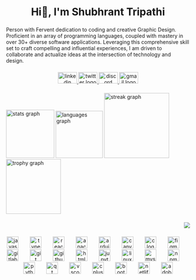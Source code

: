 <h1 align="center">Hi👋, I'm Shubhrant Tripathi</h1>

###

<p align="left">Person with Fervent dedication to coding and creative Graphic Design. Proficient in an array of programming languages, coupled with mastery in over 30+ diverse software applications. Leveraging this comprehensive skill set to craft compelling and influential experiences, I am driven to collaborate and actualize ideas at the intersection of technology and design.</p>

###

<div align="center">
  <a href="https://www.linkedin.com/in/ishubtripathi/" target="_blank">
    <img src="https://raw.githubusercontent.com/maurodesouza/profile-readme-generator/master/src/assets/icons/social/linkedin/default.svg" width="52" height="31" alt="linkedin logo"  />
  </a>
  <a href="https://x.com/Ishubtripathi" target="_blank">
    <img src="https://raw.githubusercontent.com/maurodesouza/profile-readme-generator/master/src/assets/icons/social/twitter/default.svg" width="52" height="31" alt="twitter logo"  />
  </a>
  <a href="ishubtripathi" target="_blank">
    <img src="https://raw.githubusercontent.com/maurodesouza/profile-readme-generator/master/src/assets/icons/social/discord/default.svg" width="52" height="31" alt="discord logo"  />
  </a>
  <a href="ishubtripathi@gmail.com" target="_blank">
    <img src="https://raw.githubusercontent.com/maurodesouza/profile-readme-generator/master/src/assets/icons/social/gmail/default.svg" width="52" height="31" alt="gmail logo"  />
  </a>
</div>

###

<div align="left">
  <img src="https://github-readme-stats.vercel.app/api?username=ishubtripathi&hide_title=false&hide_rank=false&show_icons=true&include_all_commits=true&count_private=true&disable_animations=false&theme=dark&locale=en&hide_border=true&order=1" height="132" alt="stats graph"  />
  <img src="https://github-readme-stats.vercel.app/api/top-langs?username=ishubtripathi&locale=en&hide_title=false&layout=compact&card_width=320&langs_count=8&theme=dark&hide_border=true&order=2" height="129" alt="languages graph"  />
  <img src="https://streak-stats.demolab.com?user=ishubtripathi&locale=en&mode=daily&theme=dark&hide_border=true&border_radius=24&order=3" height="178" alt="streak graph"  />
  <img src="https://github-profile-trophy.vercel.app?username=ishubtripathi&theme=kimbie_dark&column=9&row=1&margin-w=26&margin-h=8&no-bg=true&no-frame=false&order=4" height="150" alt="trophy graph"  />
</div>

###

<div align="right">
  <img src="https://profile-counter.glitch.me/ishubtripathi/count.svg?"  />
</div>

###

<div align="center">
  <img src="https://cdn.jsdelivr.net/gh/devicons/devicon/icons/javascript/javascript-original.svg" height="32" alt="javascript logo"  />
  <img width="23" />
  <img src="https://cdn.jsdelivr.net/gh/devicons/devicon/icons/typescript/typescript-original.svg" height="32" alt="typescript logo"  />
  <img width="23" />
  <img src="https://cdn.jsdelivr.net/gh/devicons/devicon/icons/react/react-original.svg" height="32" alt="react logo"  />
  <img width="23" />
  <img src="https://cdn.jsdelivr.net/gh/devicons/devicon/icons/anaconda/anaconda-original.svg" height="32" alt="anaconda logo"  />
  <img width="23" />
  <img src="https://cdn.jsdelivr.net/gh/devicons/devicon/icons/arduino/arduino-original.svg" height="32" alt="arduino logo"  />
  <img width="23" />
  <img src="https://cdn.jsdelivr.net/gh/devicons/devicon/icons/canva/canva-original.svg" height="32" alt="canva logo"  />
  <img width="23" />
  <img src="https://cdn.jsdelivr.net/gh/devicons/devicon/icons/c/c-original.svg" height="32" alt="c logo"  />
  <img width="23" />
  <img src="https://cdn.jsdelivr.net/gh/devicons/devicon/icons/figma/figma-original.svg" height="32" alt="figma logo"  />
  <img width="23" />
  <img src="https://cdn.jsdelivr.net/gh/devicons/devicon/icons/gitlab/gitlab-original.svg" height="32" alt="gitlab logo"  />
  <img width="23" />
  <img src="https://cdn.jsdelivr.net/gh/devicons/devicon/icons/git/git-original.svg" height="32" alt="git logo"  />
  <img width="23" />
  <img src="https://skillicons.dev/icons?i=github" height="32" alt="github logo"  />
  <img width="23" />
  <img src="https://cdn.jsdelivr.net/gh/devicons/devicon/icons/html5/html5-original.svg" height="32" alt="html5 logo"  />
  <img width="23" />
  <img src="https://cdn.jsdelivr.net/gh/devicons/devicon/icons/jupyter/jupyter-original.svg" height="32" alt="jupyter logo"  />
  <img width="23" />
  <img src="https://cdn.jsdelivr.net/gh/devicons/devicon/icons/linux/linux-original.svg" height="32" alt="linux logo"  />
  <img width="23" />
  <img src="https://cdn.jsdelivr.net/gh/devicons/devicon/icons/mysql/mysql-original.svg" height="32" alt="mysql logo"  />
  <img width="23" />
  <img src="https://cdn.jsdelivr.net/gh/devicons/devicon/icons/npm/npm-original-wordmark.svg" height="32" alt="npm logo"  />
  <img width="23" />
  <img src="https://cdn.jsdelivr.net/gh/devicons/devicon/icons/python/python-original.svg" height="32" alt="python logo"  />
  <img width="23" />
  <img src="https://cdn.jsdelivr.net/gh/devicons/devicon/icons/qt/qt-original.svg" height="32" alt="qt logo"  />
  <img width="23" />
  <img src="https://cdn.jsdelivr.net/gh/devicons/devicon/icons/vscode/vscode-original.svg" height="32" alt="vscode logo"  />
  <img width="23" />
  <img src="https://cdn.jsdelivr.net/gh/devicons/devicon/icons/cplusplus/cplusplus-original.svg" height="32" alt="cplusplus logo"  />
  <img width="23" />
  <img src="https://cdn.simpleicons.org/bootstrap/7952B3" height="32" alt="bootstrap logo"  />
  <img width="23" />
  <img src="https://cdn.simpleicons.org/netlify/00C7B7" height="32" alt="netlify logo"  />
  <img width="23" />
  <img src="https://skillicons.dev/icons?i=ps" height="32" alt="adobephotoshop logo"  />
</div>

###
